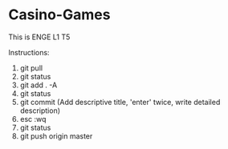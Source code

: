 Casino-Games
============

This is ENGE L1 T5

Instructions:

1. git pull
2. git status
3. git add . -A
4. git status
5. git commit (Add descriptive title, 'enter' twice, write detailed description)
6. esc :wq
7. git status
6. git push origin master
